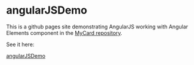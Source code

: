 # angularJSDemo

This is a github pages site demonstrating AngularJS working with Angular Elements component in the  [MyCard repository](https://github.com/remackgeek/MyCard).


See it here:

[angularJSDemo](https://remackgeek.github.io/angularJSDemo/)